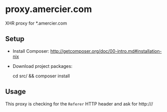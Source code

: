 proxy.amercier.com
==================

XHR proxy for *.amercier.com


Setup
-----

  - Install Composer: http://getcomposer.org/doc/00-intro.md#installation-nix
  - Download project packages:

    cd src/ && composer install


Usage
-----

This proxy is checking for the `Referer` HTTP header and ask for http://<referer>/